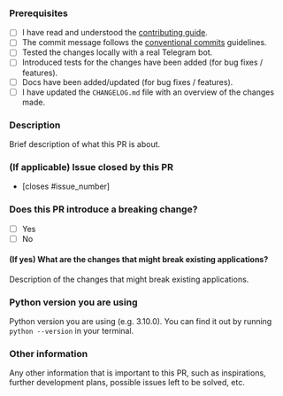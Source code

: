 ### Prerequisites

- [ ] I have read and understood the [contributing guide](https://github.com/TendTo/dasaturn/blob/main/.github/CONTRIBUTING.rst).
- [ ] The commit message follows the [conventional commits](https://www.conventionalcommits.org/en/v1.0.0/#summary) guidelines.
- [ ] Tested the changes locally with a real Telegram bot.
- [ ] Introduced tests for the changes have been added (for bug fixes / features).
- [ ] Docs have been added/updated (for bug fixes / features).
- [ ] I have updated the `CHANGELOG.md` file with an overview of the changes made.

### Description

Brief description of what this PR is about.

### (If applicable) Issue closed by this PR

- [closes #issue_number]

### Does this PR introduce a breaking change?

- [ ] Yes
- [ ] No

#### (If yes) What are the changes that might break existing applications?

Description of the changes that might break existing applications.

### Python version you are using

Python version you are using (e.g. 3.10.0).
You can find it out by running `python --version` in your terminal.

### Other information

Any other information that is important to this PR, such as inspirations, further development plans, possible issues left to be solved, etc.
